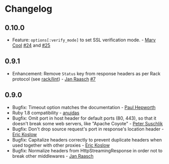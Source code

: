 # Changelog

## 0.10.0

- Feature: `options[:verify_mode]` to set SSL verification mode. - [Marv Cool](https://github.com/MrMarvin) [#24](https://github.com/waterlink/rack-reverse-proxy/pull/24) and [#25](https://github.com/waterlink/rack-reverse-proxy/pull/25)

## 0.9.1

- Enhancement: Remove `Status` key from response headers as per Rack protocol (see [rack/lint](https://github.com/rack/rack/blob/master/lib/rack/lint.rb#L639)) - [Jan Raasch](https://github.com/janraasch) [#7](https://github.com/waterlink/rack-reverse-proxy/pull/7)

## 0.9.0

- Bugfix: Timeout option matches the documentation - [Paul Hepworth](https://github.com/peppyheppy)
- Ruby 1.8 compatibility - [anujdas](https://github.com/anujdas)
- Bugfix: Omit port in host header for default ports (80, 443), so that it doesn't break some web servers, like "Apache Coyote" - [Peter Suschlik](https://github.com/splattael)
- Bugfix: Don't drop source request's port in response's location header - [Eric Koslow](https://github.com/ekosz)
- Bugfix: Capitalize headers correctly to prevent duplicate headers when used together with other proxies - [Eric Koslow](https://github.com/ekosz)
- Bugfix: Normalize headers from HttpStreamingResponse in order not to break other middlewares - [Jan Raasch](https://github.com/janraasch)
